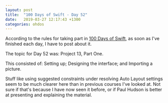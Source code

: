 ```yaml
---
layout: post
title:  "100 Days of Swift - Day 52"
date:   2019-03-27 12:17:43 +1300
categories: ohdos
---
```

According to the rules for taking part in [100 Days of Swift](https://www.hackingwithswift.com/100), as soon as I've finished each day, I have to post about it.

The topic for Day 52 was: Project 13, Part One.

This consisted of: Setting up; Designing the interface; and Importing a picture.

Stuff like using suggested constraints under resolving Auto Layout settings seem to be much clearer here than in previous courses I've looked at. Not sure if that's because I have now seen it before, or if Paul Hudson is better at presenting and explaining the material.
